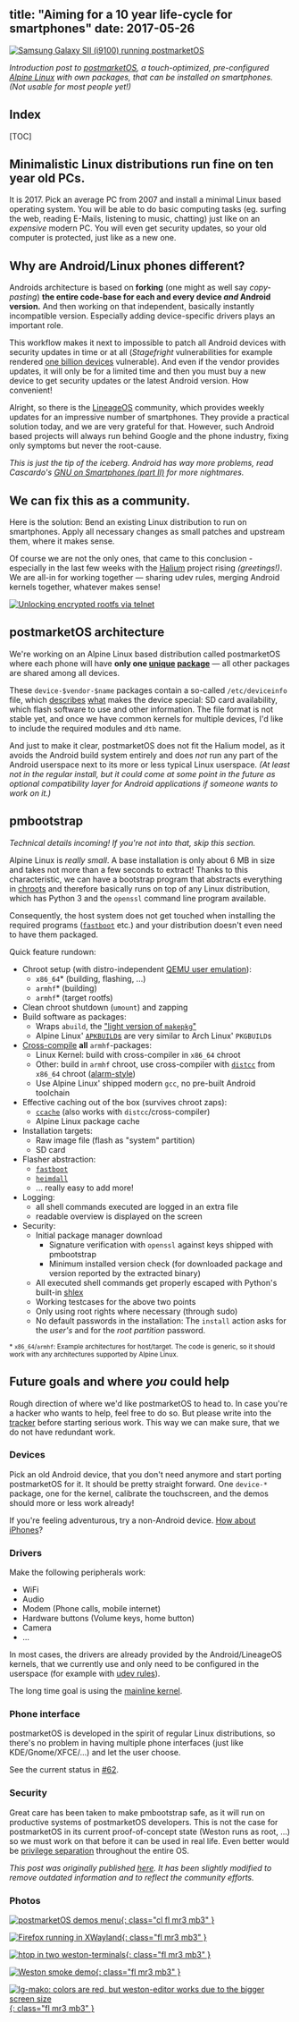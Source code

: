 title: "Aiming for a 10 year life-cycle for smartphones"
date:  2017-05-26
---

[![Samsung Galaxy SII (i9100) running postmarketOS](/static/img/2017-05-26/i9100-filled-thumb.jpg)](/static/img/2017-05-26/i9100-filled.jpg)

_Introduction post to [postmarketOS](https://github.com/postmarketOS/), a touch-optimized, pre-configured [Alpine Linux](https://alpinelinux.org/) with own packages, that can be installed on smartphones. (Not usable for most people yet!)_

## Index

[TOC]

## Minimalistic Linux distributions run fine on ten year old PCs.

It is 2017\. Pick an average PC from 2007 and install a minimal Linux based operating system. You will be able to do basic computing tasks (eg. surfing the web, reading E-Mails, listening to music, chatting) just like on an _expensive_ modern PC. You will even get security updates, so your old computer is protected, just like as a new one.

## Why are Android/Linux phones different?

Androids architecture is based on **forking** (one might as well say _copy-pasting_) **the entire code-base for each and every device _and_ Android version.** And then working on that independent, basically instantly incompatible version. Especially adding device-specific drivers plays an important role.

This workflow makes it next to impossible to patch all Android devices with security updates in time or at all (_Stagefright_ vulnerabilities for example rendered [one billion devices](https://threatpost.com/stagefright-2-0-vulnerabilities-affect-1-billion-android-devices/114863/) vulnerable). And even if the vendor provides updates, it will only be for a limited time and then you must buy a new device to get security updates or the latest Android version. How convenient!

Alright, so there is the [LineageOS](https://lineageos.org/) community, which provides weekly updates for an impressive number of smartphones. They provide a practical solution today, and we are very grateful for that. However, such Android based projects will always run behind Google and the phone industry, fixing only symptoms but never the root-cause.

_This is just the tip of the iceberg. Android has way more problems, read Cascardo's [GNU on Smartphones (part II)](https://cascardo.eti.br/blog/GNU_on_Smartphones_part_II/) for more nightmares._

## We can fix this as a community.

Here is the solution: Bend an existing Linux distribution to run on smartphones. Apply all necessary changes as small patches and upstream them, where it makes sense.

Of course we are not the only ones, that came to this conclusion - especially in the last few weeks with the [Halium](https://halium.org/) project rising _(greetings!)_. We are all-in for working together — sharing udev rules, merging Android kernels together, whatever makes sense!

[![Unlocking encrypted rootfs via telnet](https://ollieparanoid.github.io/img/2017-05-26/i9100/telnet-thumb.jpg "Unlocking encrypted rootfs via telnet")](https://ollieparanoid.github.io/img/2017-05-26/i9100/telnet.jpg)

## postmarketOS architecture

We're working on an Alpine Linux based distribution called postmarketOS where each phone will have **only one [unique](https://github.com/postmarketOS/pmbootstrap/tree/master/aports/device/device-samsung-i9100/) [package](https://github.com/postmarketOS/pmbootstrap/tree/master/aports/device/device-lg-mako)** — all other packages are shared among all devices.

These `device-$vendor-$name` packages contain a so-called `/etc/deviceinfo` file, which [describes](https://github.com/postmarketOS/pmbootstrap/blob/master/aports/device/device-samsung-i9100/deviceinfo) [what](https://github.com/postmarketOS/pmbootstrap/blob/master/aports/device/device-lg-mako/deviceinfo) makes the device special: SD card availability, which flash software to use and other information. The file format is not stable yet, and once we have common kernels for multiple devices, I'd like to include the required modules and `dtb` name.

And just to make it clear, postmarketOS does not fit the Halium model, as it avoids the Android build system entirely and does _not_ run any part of the Android userspace next to its more or less typical Linux userspace. _(At least not in the regular install, but it could come at some point in the future as optional compatibility layer for Android applications if someone wants to work on it.)_

## pmbootstrap

_Technical details incoming! If you're not into that, skip this section._

Alpine Linux is _really small_. A base installation is only about 6 MB in size and takes not more than a few seconds to extract! Thanks to this characteristic, we can have a bootstrap program that abstracts everything in [chroots](https://en.wikipedia.org/wiki/chroot) and therefore basically runs on top of any Linux distribution, which has Python 3 and the `openssl` command line program available.

Consequently, the host system does not get touched when installing the required programs ([`fastboot`](https://en.wikipedia.org/wiki/Android_software_development#Fastboot) etc.) and your distribution doesn't even need to have them packaged.

Quick feature rundown:

*   Chroot setup (with distro-independent [QEMU user emulation](https://wiki.debian.org/QemuUserEmulation)):
    *   `x86_64`* (building, flashing, ...)
    *   `armhf`* (building)
    *   `armhf`* (target rootfs)
*   Clean chroot shutdown (`umount`) and zapping
*   Build software as packages:
    *   Wraps `abuild`, the ["light version of `makepkg`"](https://github.com/alpinelinux/abuild/blob/master/abuild.in#L3)
    *   Alpine Linux' [`APKBUILD`s](https://wiki.alpinelinux.org/wiki/APKBUILD_Reference) are very similar to Arch Linux' `PKGBUILD`s
*   [Cross-compile](https://en.wikipedia.org/wiki/Cross_compiler) **all** `armhf`-packages:
    *   Linux Kernel: build with cross-compiler in `x86_64` chroot
    *   Other: build in `armhf` chroot, use cross-compiler with [`distcc`](https://en.wikipedia.org/wiki/distcc) from `x86_64` chroot ([alarm-style](https://archlinuxarm.org/wiki/Distcc_Cross-Compiling))
    *   Use Alpine Linux' shipped modern `gcc`, no pre-built Android toolchain
*   Effective caching out of the box (survives chroot zaps):
    *   [`ccache`](https://ccache.samba.org/) (also works with `distcc`/cross-compiler)
    *   Alpine Linux package cache
*   Installation targets:
    *   Raw image file (flash as "system" partition)
    *   SD card
*   Flasher abstraction:
    *   [`fastboot`](https://en.wikipedia.org/wiki/Android_software_development#Fastboot)
    *   [`heimdall`](http://glassechidna.com.au/heimdall/)
    *   ... really easy to add more!
*   Logging:
    *   all shell commands executed are logged in an extra file
    *   readable overview is displayed on the screen
*   Security:
    *   Initial package manager download
        *   Signature verification with `openssl` against keys shipped with pmbootstrap
        *   Minimum installed version check (for downloaded package and version reported by the extracted binary)
    *   All executed shell commands get properly escaped with Python's built-in [shlex](https://docs.python.org/3/library/shlex.html)
    *   Working testcases for the above two points
    *   Only using root rights where necessary (through sudo)
    *   No default passwords in the installation: The `install` action asks for the _user's_ and for the _root partition_ password.

<small>* `x86_64`/`armhf`: Example architectures for host/target. The code is generic, so it should work with any architectures supported by Alpine Linux.</small>

## Future goals and where *you* could help

Rough direction of where we'd like postmarketOS to head to. In case you're a hacker who wants to help, feel free to do so. But please write into the [tracker](https://github.com/postmarketOS/pmbootstrap/issues) before starting serious work. This way we can make sure, that we do not have redundant work.

### Devices

Pick an old Android device, that you don't need anymore and start porting postmarketOS for it. It should be pretty straight forward. One `device-*` package, one for the kernel, calibrate the touchscreen, and the demos should more or less work already!

If you're feeling adventurous, try a non-Android device. [How about iPhones](https://en.wikipedia.org/wiki/OpeniBoot)?

### Drivers

Make the following peripherals work:

*   WiFi
*   Audio
*   Modem (Phone calls, mobile internet)
*   Hardware buttons (Volume keys, home button)
*   Camera
*   ...

In most cases, the drivers are already provided by the Android/LineageOS kernels, that we currently use and only need to be configured in the userspace (for example with [udev rules](https://en.wikipedia.org/wiki/Udev)).

The long time goal is using the [mainline kernel](https://lwn.net/Articles/680109/).

### Phone interface

postmarketOS is developed in the spirit of regular Linux distributions, so there's no problem in having multiple phone interfaces (just like KDE/Gnome/XFCE/...) and let the user choose.

See the current status in [#62](https://github.com/postmarketOS/pmbootstrap/issues/62).

### Security

Great care has been taken to make pmbootstrap safe, as it will run on productive systems of postmarketOS developers. This is not the case for postmarketOS in its current proof-of-concept state (Weston runs as root, ...) so we must work on that before it can be used in real life. Even better would be [privilege separation](https://en.wikipedia.org/wiki/Privilege_separation) throughout the entire OS.

*This post was originally published [here](https://ollieparanoid.github.io/post/postmarketOS). It has been slightly modified to remove outdated information and to reflect the community efforts.*

### Photos

[![postmarketOS demos menu](/static/img/2017-05-26/i9100-demos-thumb.jpg){: class="cl fl mr3 mb3" }](/static/img/2017-05-26/i9100-demos.jpg)

[![Firefox running in XWayland](/static/img/2017-05-26/i9100-firefox-thumb.jpg){: class="fl mr3 mb3" }](/static/img/2017-05-26/i9100-firefox.jpg)

[![htop in two weston-terminals](/static/img/2017-05-26/i9100-htop-thumb.jpg){: class="fl mr3 mb3" }](/static/img/2017-05-26/i9100-htop.jpg)

[![Weston smoke demo](/static/img/2017-05-26/i9100-smoke-thumb.jpg){: class="fl mr3 mb3" }](/static/img/2017-05-26/i9100-smoke.jpg)

[![lg-mako: colors are red, but weston-editor works due to the bigger screen size](/static/img/2017-05-26/mako-editor-thumb.jpg){: class="fl mr3 mb3" }](/static/img/2017-05-26/mako-editor.jpg)

